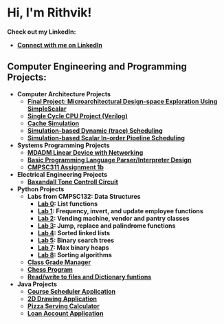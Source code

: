 <h1>Hi, I'm Rithvik! </h1>

<b> Check out my LinkedIn: <b>
  - [Connect with me on LinkedIn](https://www.linkedin.com/in/rithvik-shetty-5012b5208/)

<h2>Computer Engineering and Programming Projects:</h2>

- <b>Computer Architecture Projects</b>
  - [Final Project: Microarchitectural Design-space Exploration Using SimpleScalar](https://github.com/rshetty26/Final-Project-Microarchitectural-Design-space-Exploration-Using-SimpleScalar)
  - [Single Cycle CPU Project (Verilog)](https://github.com/rshetty26/singlecycleCPU)
  - [Cache Simulation](https://github.com/rshetty26/Cache-Simulation)
  - [Simulation-based Dynamic (trace) Scheduling](https://github.com/rshetty26/Simulation-based-Dynamic-trace-Scheduling)
  - [Simulation-based Scalar In-order Pipeline Scheduling](https://github.com/rshetty26/Simulation-based-Scalar-In-order-Pipeline-Scheduling/)
- <b>Systems Programming Projects</b>
  - [MDADM Linear Device with Networking](https://github.com/rshetty26/mdadm-Linear-Device-w-Networking)
  - [Basic Programming Language Parser/Interpreter Design](https://github.com/rshetty26/parser-interpreter-design)
  - [CMPSC311 Assignment 1b](https://github.com/rshetty26/cmpsc311-assignment-1b)
- <b>Electrical Engineering Projects</b>
  - [Baxandall Tone Controll Circuit](https://docs.google.com/document/d/1Y9-3It7IbLsLMJ8XyDCSvD7-HmIplPw_ENFs6FmN-aM/edit)
- <b>Python Projects</b>
  - Labs from CMPSC132: Data Structures
    - [Lab 0](https://github.com/rshetty26/cmpsc132lab0): List functions
    - [Lab 1](https://github.com/rshetty26/cmpsc132lab1): Frequency, invert, and update employee functions
    - [Lab 2](https://github.com/rshetty26/cmpsc132lab2): Vending machine, vendor and pantry classes
    - [Lab 3](https://github.com/rshetty26/cmpsc132lab3): Jump, replace and palindrome functions
    - [Lab 4](https://github.com/rshetty26/cmpsc132lab4): Sorted linked lists
    - [Lab 5](https://github.com/rshetty26/cmpsc132lab5): Binary search trees
    - [Lab 7](https://github.com/rshetty26/cmpsc132lab7): Max binary heaps
    - [Lab 8](https://github.com/rshetty26/cmpsc132lab8): Sorting algorithms
  - [Class Grade Manager](https://github.com/rshetty26/class-grade-manager)
  - [Chess Program](https://github.com/rshetty26/chess)
  - [Read/write to files and Dictionary funtions](https://github.com/rshetty26/dictionary-functions/)
- <b>Java Projects</b>
  - [Course Scheduler Application](https://github.com/rshetty26/CourseSchedulerApplication)
  - [2D Drawing Application](https://github.com/rshetty26/2DDrawingApplication)
  - [Pizza Serving Calculator](https://github.com/rshetty26/PizzaServingsCalculator)
  - [Loan Account Application](https://github.com/rshetty26/LoanAccount)

